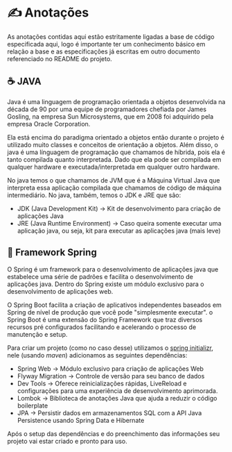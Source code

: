 # ✍️ Anotações

As anotações contidas aqui estão estritamente ligadas a base de código especificada aqui, logo é importante ter um conhecimento básico em relação a base e as especificações já escritas em outro documento referenciado no README do projeto.

## ☕ JAVA

Java é uma linguagem de programação orientada a objetos desenvolvida na década de 90 por uma equipe de programadores chefiada por James Gosling, na empresa Sun Microsystems, que em 2008 foi adquirido pela empresa Oracle Corporation.

Ela está encima do paradigma orientado a objetos então durante o projeto é utilizado muito classes e conceitos de orientação a objetos. Além disso, o java é uma línguagem de programação que chamamos de híbrida, pois ela é tanto compilada quanto interpretada. Dado que ela pode ser compilada em qualquer hardware e executada/interpretada em qualquer outro hardware.

No java temos o que chamamos de JVM que é a Máquina Virtual Java que interpreta essa aplicação compilada que chamamos de código de máquina intermediário. No java, também, temos o JDK e JRE que são:

- JDK (Java Development Kit) -> Kit de desenvolvimento para criação de aplicações Java
- JRE (Java Runtime Environment) -> Caso queira somente executar uma aplicação java, ou seja, kit para executar as aplicações java (mais leve)

## 🍃 Framework Spring

O Spring é um framework para o desenvolvimento de aplicações java que estabelece uma série de padrões e facilita o desenvolvimento de aplicações java. Dentro do Spring existe um módulo exclusivo para o desenvolvimento de aplicações web.

O Spring Boot facilita a criação de aplicativos independentes baseados em Spring de nível de produção que você pode "simplesmente executar". o Spring Boot é uma extensão do Spring Framework que traz diversos recursos pré configurados facilitando e acelerando o processo de manutenção e setup.

Para criar um projeto (como no caso desse) utilizamos o [spring initializr](https://start.spring.io/), nele (usando *maven*) adicionamos as seguintes dependências:
- Spring Web -> Módulo exclusivo para criação de aplicações Web
- Flyway Migration -> Controle de versão para seu banco de dados
- Dev Tools -> Oferece reinicializações rápidas, LiveReload e configurações para uma experiência de desenvolvimento aprimorada.
- Lombok -> Biblioteca de anotações Java que ajuda a reduzir o código boilerplate
- JPA -> Persistir dados em armazenamentos SQL com a API Java Persistence usando Spring Data e Hibernate

Após o setup das dependências e do preenchimento das informações seu projeto vai estar criado e pronto para uso.
